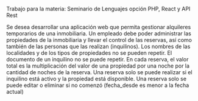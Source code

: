 Trabajo para la materia: Seminario de Lenguajes opción PHP, React y API Rest

Se desea desarrollar una aplicación web que permita gestionar alquileres temporarios de una
inmobiliaria.
Un empleado debe poder administrar las propiedades de la inmobiliaria y llevar el control de las
reservas, así como también de las personas que las realizan (inquilinos).
Los nombres de las localidades y de los tipos de propiedades no se pueden repetir.
El documento de un inquilino no se puede repetir.
En cada reserva, el valor total es la multiplicación del valor de una propiedad por una noche por la
cantidad de noches de la reserva.
Una reserva solo se puede realizar si el inquilino está activo y la propiedad está disponible.
Una reserva solo se puede editar o eliminar si no comenzó (fecha_desde es menor a la fecha actual)

